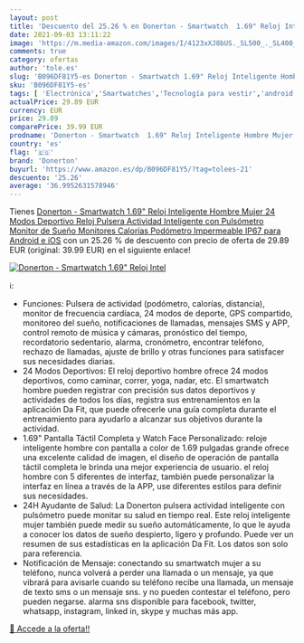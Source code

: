 ```yaml
---
layout: post
title: 'Descuento del 25.26 % en Donerton - Smartwatch  1.69" Reloj Intel'
date: 2021-09-03 13:11:22
image: 'https://m.media-amazon.com/images/I/4123xXJ8bUS._SL500_._SL400_.jpg'
comments: true
category: ofertas
author: 'tole.es'
slug: 'B096DF81Y5-es Donerton - Smartwatch 1.69" Reloj Inteligente Hombre Mujer...'
sku: 'B096DF81Y5-es'
tags: [ 'Electrónica','Smartwatches','Tecnología para vestir','android','donerton', ]
actualPrice: 29.89 EUR
currency: EUR
price: 29.89
comparePrice: 39.99 EUR
prodname: 'Donerton - Smartwatch  1.69" Reloj Inteligente Hombre Mujer 24 Modos Deportivo Reloj Pulsera Actividad Inteligente con Pulsómetro Monitor de Sueño Monitores Calorías Podómetro Impermeable IP67 para Android e iOS'
country: 'es'
flag: '🇪🇸'
brand: 'Donerton'
buyurl: 'https://www.amazon.es/dp/B096DF81Y5/?tag=tolees-21'
descuento: '25.26'
average: '36.9952631578946'
---
```


Tienes [Donerton - Smartwatch  1.69" Reloj Inteligente Hombre Mujer 24 Modos Deportivo Reloj Pulsera Actividad Inteligente con Pulsómetro Monitor de Sueño Monitores Calorías Podómetro Impermeable IP67 para Android e iOS](https://www.amazon.es/dp/B096DF81Y5/?tag=tolees-21) con un 25.26 % de descuento con precio de oferta de 29.89 EUR (original: 39.99 EUR) en el siguiente enlace!

[![Donerton - Smartwatch  1.69" Reloj Intel](https://m.media-amazon.com/images/I/4123xXJ8bUS._SL500_._SL400_.jpg)](https://www.amazon.es/dp/B096DF81Y5/?tag=tolees-21)

ℹ️:

- Funciones: Pulsera de actividad (podómetro, calorías, distancia), monitor de frecuencia cardíaca, 24 modos de deporte, GPS compartido, monitoreo del sueño, notificaciones de llamadas, mensajes SMS y APP, control remoto de música y cámaras, pronóstico del tiempo, recordatorio sedentario, alarma, cronómetro, encontrar teléfono, rechazo de llamadas, ajuste de brillo y otras funciones para satisfacer sus necesidades diarias.
- 24 Modos Deportivos: El reloj deportivo hombre ofrece 24 modos deportivos, como caminar, correr, yoga, nadar, etc. El smartwatch hombre pueden registrar con precisión sus datos deportivos y actividades de todos los días, registra sus entrenamientos en la aplicación Da Fit, que puede ofrecerle una guía completa durante el entrenamiento para ayudarlo a alcanzar sus objetivos durante la actividad.
- 1.69" Pantalla Táctil Completa y Watch Face Personalizado: reloje inteligente hombre con pantalla a color de 1.69 pulgadas grande ofrece una excelente calidad de imagen, el diseño de operación de pantalla táctil completa le brinda una mejor experiencia de usuario. el reloj hombre con 5 diferentes de interfaz, también puede personalizar la interfaz en línea a través de la APP, use diferentes estilos para definir sus necesidades.
- 24H Ayudante de Salud: La Donerton pulsera actividad inteligente con pulsómetro puede monitar su salud en tiempo real. Este reloj inteligente mujer también puede medir su sueño automáticamente, lo que le ayuda a conocer los datos de sueño despierto, ligero y profundo. Puede ver un resumen de sus estadísticas en la aplicación Da Fit. Los datos son solo para referencia.
- Notificación de Mensaje: conectando su smartwatch mujer a su teléfono, nunca volverá a perder una llamada o un mensaje, ya que vibrará para avisarle cuando su teléfono recibe una llamada, un mensaje de texto sms o un mensaje sns. y no pueden contestar el teléfono, pero pueden negarse. alarma sns disponible para facebook, twitter, whatsapp, instagram, linked in, skype y muchas más app.

[🛒 Accede a la oferta!!](https://www.amazon.es/dp/B096DF81Y5/?tag=tolees-21)
